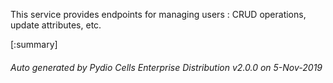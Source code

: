 






This service provides endpoints for managing users : CRUD operations, update attributes, etc.

[:summary]

###### Auto generated by Pydio Cells Enterprise Distribution v2.0.0 on 5-Nov-2019
